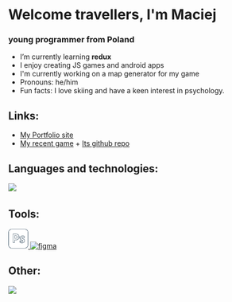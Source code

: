 # Welcome travellers, I'm Maciej
### young programmer from Poland

- I’m currently learning **redux** 
- I enjoy creating JS games and android apps
- I'm currently working on a map generator for my game
- Pronouns: he/him 
- Fun facts: I love skiing and have a keen interest in psychology.

## Links:
- [My Portfolio site](http://chemik4.ct8.pl/)
- [My recent game](http://chemik4.ct8.pl/gauntlet_c64_game/) + [Its github repo](https://github.com/mJastrzebski6/Gauntlet-I-c64)

## Languages and technologies:
<p align="left">
    <a href="https://skillicons.dev">
        <img src="https://skillicons.dev/icons?i=html,css,bootstrap,react,js,ts,redux,java,androidstudio" />
    </a>
</p>

## Tools:

<p align="left">
  <a href="https://www.photoshop.com/en" target="_blank" rel="noreferrer">
    <img
      src="https://raw.githubusercontent.com/devicons/devicon/master/icons/photoshop/photoshop-line.svg"
      alt="photoshop"
      width="40"
      height="40"
    />
  </a>
  <a href="https://www.figma.com/" target="_blank" rel="noreferrer">
    <img
      src="https://www.vectorlogo.zone/logos/figma/figma-icon.svg"
      alt="figma"
      width="40"
      height="40"
    />
  </a>
</p>

## Other:

<p align="left">
    <a href="https://skillicons.dev">
        <img src="https://skillicons.dev/icons?i=git,nodejs,express,mysql" />
    </a>
</p>
